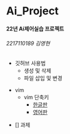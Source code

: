 # Ai_Project

#### 22년 Ai제어실습 프로젝트
###### 2217110189 김영현

+ 깃허브 사용법
     + 생성 및 삭제
     + 파일 삽입 및 변경
            
* vim
     * vim 단축키
         * [한글판](https://github.com/surplus1492/Ai_Project/blob/main/VIM%20Cheat%20Sheet.pdf)
         * [영어판](https://github.com/surplus1492/Ai_Project/blob/main/vim-commands-cheat-sheet-by-pnap.pdf)

- [] 과제
